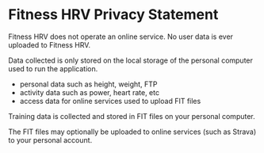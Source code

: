# Fitness HRV Privacy Statement

Fitness HRV does not operate an online service. 
No user data is ever uploaded to Fitness HRV.

Data collected is only stored on the local storage of the personal computer used to run the application.

- personal data such as height, weight, FTP
- activity data such as power, heart rate, etc
- access data for online services used to upload FIT files 

Training data is collected and stored in FIT files on your personal computer.

The FIT files may optionally be uploaded to online services (such as Strava) to your personal account.


